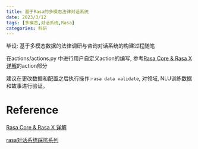 ```yaml
---
title: 基于Rasa的多模态法律对话系统
date: 2023/3/12
tags: [多模态,对话系统,Rasa]
categories: 科研
---
```


<meta name="referrer" content="no-referrer" />

毕设: 基于多模态数据的法律调研与咨询对话系统的构建过程随笔

<!--more-->

在actions/actions.py 中进行用户自定义action的编写, 参考[Rasa Core & Rasa X 详解](https://ningshixian.github.io/2020/12/14/Rasa-Core-&-Rasa-X-%E8%AF%A6%E8%A7%A3/)的action部分

建议在更改数据和配置之后执行操作:`rasa data validate`, 对领域, NLU训练数据和故事进行验证。

# Reference

[Rasa Core & Rasa X 详解](https://ningshixian.github.io/2020/12/14/Rasa-Core-&-Rasa-X-%E8%AF%A6%E8%A7%A3/)

[rasa对话系统踩坑系列](https://www.jianshu.com/u/4b912e917c2e)
